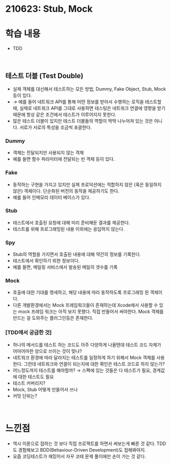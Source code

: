 # 210623: Stub, Mock

# 학습 내용

- TDD

<br>

## 테스트 더블 (Test Double)

- 실제 객체를 대신해서 테스트하는 모든 방법, Dummy, Fake Object, Stub, Mock 등이 있다.
- → 예를 들어 네트워크 API를 통해 어떤 정보를 받아서 수행하는 로직을 테스트할 때, 실제로 네트워크 API를 그대로 사용하면 테스팅은 네트워크 연결에 영향을 받기 때문에 항상 같은 조건에서 테스트가 이루어지지 못한다.
- 많은 테스트 더블이 있지만 테스트 더블들의 역할이 딱딱 나누어져 있는 것은 아니다. 서로가 서로의 특성을 조금씩 포괄한다.

### Dummy

- 객체는 전달되지만 사용되지 않는 객체
- 예를 들면 함수 파라미터에 전달되는 빈 객체 등이 있다.

### Fake

- 동작하는 구현을 가지고 있지만 실제 프로덕션에는 적합하지 않은 (혹은 동일하지 않은) 객체이다. 단순화된 버전의 동작을 제공하기도 한다.
- 예를 들어 인메모리 데이터 베이스가 있다.

### Stub

- 테스트에서 호출된 요청에 대해 미리 준비해둔 결과를 제공한다.
- 테스트를 위해 프로그래밍된 내용 이외에는 응답하지 않는다.

### Spy

- Stub의 역할을 가지면서 호출된 내용에 대해 약간의 정보를 기록한다.
- 테스트에서 확인하기 위한 정보이다.
- 예를 들면, 메일링 서비스에서 발송된 메일의 갯수를 기록

### Mock

- 호출에 대한 기대를 명세하고, 해당 내용에 따라 동작하도록 프로그래밍 된 객체이다.
- 다른 개발환경에서는 Mock 프레임워크들이 존재하는데 Xcode에서 사용할 수 있는 mock 프레임 워크는 아직 보지 못했다. 직접 만들어서 써야한다. Mock 객체를 만드는 걸 도와주는 플러그인등은 존재한다.

### [TDD에서 궁금한 것]

- 하나의 메서드를 테스트 하는 코드도 아주 다양하게 나올텐데 테스트 코드 자체가 어마어마한 양으로 쓰이는 것이 맞나?
- 네트워크 환경에 따라 달라지는 테스트를 일정하게 하기 위해서 Mock 객체를 사용한다. 그런데 네트워크와 연결이 되는지에 대한 확인은 테스트 코드로 하지 않는가?
- 어느정도까지 테스트를 해야할까? → 스펙에 있는 것들은 다 테스트가 필요, 경계값에 대한 테스트도 필요
- 테스트 커버리지?
- Mock, Stub 어떻게 만들어서 쓰나
- 커밋 단위는?

<br>

# 느낀점

- 역시 이론으로 접하는 것 보다 직접 프로젝트를 하면서 써보는게 빠른 것 같다. TDD도 경험해보고 BDD(Behaviour-Driven Development)도 접해봐야지.
- 요즘 코딩테스트가 재밌어서 자꾸 코테 문제 풀이에만 손이 가는 것 같다.